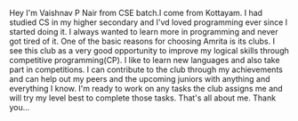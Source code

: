 Hey I'm Vaishnav P Nair from CSE batch.I come from Kottayam. I had studied CS in my higher secondary and I'vd loved programming ever since I started doing it. I always wanted to learn more in programming and never got tired of it. One of the basic reasons for choosing Amrita is its clubs. I see this club as a very good opportunity to improve my logical skills through competitive programming(CP). I like to learn new languages and also take part in competitions. I can contribute to the club through my achievements and can help out my peers and the upcoming juniors with anything and everything I know. I'm ready to work on any tasks the club assigns me and will try my level best to complete those tasks. That's all about me. Thank you...
